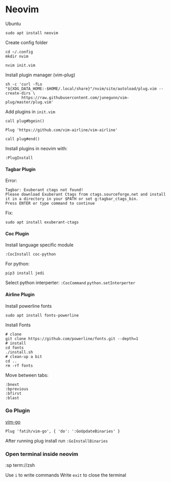 # Neovim 

Ubuntu
```
sudo apt install neovim
```

Create config folder 
```
cd ~/.config
mkdir nvim

nvim init.vim
```

Install plugin manager (vim-plug)
```
sh -c 'curl -fLo "${XDG_DATA_HOME:-$HOME/.local/share}"/nvim/site/autoload/plug.vim --create-dirs \
       https://raw.githubusercontent.com/junegunn/vim-plug/master/plug.vim'
```

Add plugins in `init.vim`
```
call plug#bgein()

Plug 'https://github.com/vim-airline/vim-airline'

call plug#end()
```

Install plugins in neovim with:
```
:PlugInstall
```

#### Tagbar Plugin
Error:
```
Tagbar: Exuberant ctags not found!                                                                                                  
Please download Exuberant Ctags from ctags.sourceforge.net and install it in a directory in your $PATH or set g:tagbar_ctags_bin.
Press ENTER or type command to continue
```

Fix: 
```
sudo apt install exuberant-ctags 
```

#### Coc Plugin

Install language specific module
```
:CocInstall coc-python
```

For python:
```
pip3 install jedi
```

Select python interperter:
`:CocCommand`
`python.setInterperter`

#### Airline Plugin
Install powerline fonts
```
sudo apt install fonts-powerline
```

Install Fonts
```
# clone
git clone https://github.com/powerline/fonts.git --depth=1
# install
cd fonts
./install.sh
# clean-up a bit
cd ..
rm -rf fonts
```

Move between tabs:
```
:bnext
:bprevious
:bfirst
:blast
```

### Go Plugin
[vim-go](https://github.com/fatih/vim-go)

```
Plug 'fatih/vim-go', { 'do': ':GoUpdateBinaries' }
```

After running plug install run ``:GoInstallBinaries``

### Open terminal inside neovim
:sp term://zsh

Use `i` to write commands 
Write `exit` to close the terminal
